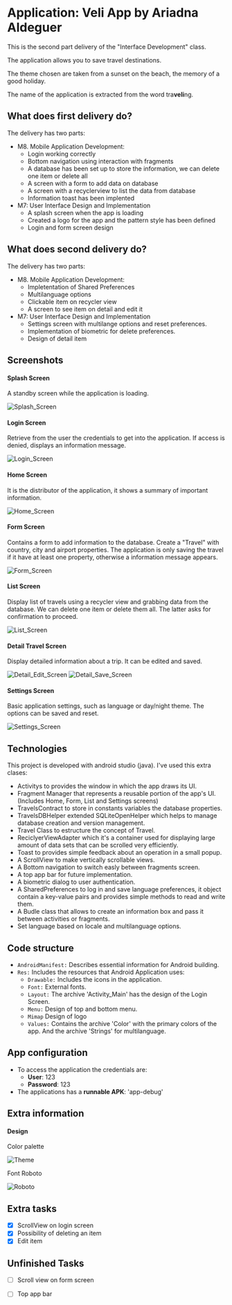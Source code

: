 # Application: Veli App by Ariadna Aldeguer
This is the second part delivery of the "Interface Development" class. 

The application allows you to save travel destinations. 

The theme chosen are taken from a sunset on the beach, the memory of a good holiday. 

The name of the application is extracted from the word tra**veli**ng.


## What does first delivery do? 
The delivery has two parts:
- M8. Mobile Application Development: 
  -  Login working correctly 
  -  Bottom navigation using interaction with fragments
  -  A database has been set up to store the information, we can delete one item or delete all
  -  A screen with a form to add data on database
  -  A screen with a recyclerview to list the data from database
  -  Information toast has been implented
-  M7: User Interface Design and Implementation
    -  A splash screen when the app is loading
    -  Created a logo for the app and the pattern style has been defined
    -  Login and form screen design 
 
## What does second delivery do? 
The delivery has two parts:
- M8. Mobile Application Development: 
  -  Impletentation of Shared Preferences
  -  Multilanguage options
  -  Clickable item on recycler view
  -  A screen to see item on detail and edit it
-  M7: User Interface Design and Implementation
    -  Settings screen with multilange options and reset preferences.
    -  Implementation of biometric for delete preferences.
    -  Design of detail item 

## Screenshots 
#### Splash Screen
A standby screen while the application is loading.

![Splash_Screen](https://user-images.githubusercontent.com/71792438/140075878-b8dd6cdb-d59e-42a3-8d8a-ee39eacc7391.png)


#### Login Screen
Retrieve from the user the credentials to get into the application. If access is denied, displays an information message.

![Login_Screen](https://user-images.githubusercontent.com/71792438/140072995-4371245b-f03c-474a-880f-b551f33546e9.png)

#### Home Screen
It is the distributor of the application, it shows a summary of important information.

![Home_Screen](https://user-images.githubusercontent.com/71792438/140073416-9eca5dea-99c4-4937-bc05-5fb69be91581.png)

#### Form Screen
Contains a form to add information to the database. Create a "Travel" with country, city and airport properties. 
The application is only saving the travel if it have at least one property, otherwise a information message appears.

![Form_Screen](https://user-images.githubusercontent.com/71792438/140073901-82cd417c-aeb0-4e77-8b71-45202616ca49.png)

#### List Screen
Display list of travels using a recycler view and grabbing data from the database.
We can delete one item or delete them all. The latter asks for confirmation to proceed.

![List_Screen](https://user-images.githubusercontent.com/71792438/140078968-f5653530-ecf4-4449-8b5b-cb65abaa5ed9.png)



#### Detail Travel Screen
Display detailed information about a trip. It can be edited and saved.

![Detail_Edit_Screen](https://user-images.githubusercontent.com/71792438/143624177-86e55fd8-2bfd-4418-8167-25a1614d98db.jpg)   ![Detail_Save_Screen](https://user-images.githubusercontent.com/71792438/143624185-a3e1af57-50d5-4e19-9a52-504e2a3a6669.jpg)



#### Settings Screen
Basic application settings, such as language or day/night theme. The options can be saved and reset.

![Settings_Screen](https://user-images.githubusercontent.com/71792438/143624008-adcfcc33-b49c-42b0-b13d-1b4f5316ac11.jpg)



## Technologies
This project is developed with android studio (java).
I've used this extra clases:
* Activitys to provides the window in which the app draws its UI.
* Fragment Manager that represents a reusable portion of the app's UI. (Includes Home, Form, List and Settings screens)
* TravelsContract to store in constants variables the database properties.
* TravelsDBHelper extended SQLiteOpenHelper which helps to manage database creation and version management.
* Travel Class to estructure the concept of Travel.
* ReciclyerViewAdapter which it's a container used for displaying large amount of data sets that can be scrolled very efficiently.
* Toast to  provides simple feedback about an operation in a small popup. 
* A ScrollView to make vertically scrollable views.
* A Bottom navigation to switch easly between fragments screen.
* A top app bar for future implementation. 
* A biometric dialog to user authentication.
* A SharedPreferences to log in and save language preferences, it object contain a key-value pairs and provides simple methods to read and write them.
* A Budle class that allows to create an information box and pass it between activities or fragments.
* Set language based on locale and multilanguage options.


## Code structure
- `AndroidManifest:` Describes essential information for Android building.
- `Res:` Includes the resources that Android Application uses:
    - `Drawable:` Includes the icons in the application.
    - `Font:` External fonts.
    - `Layout:` The archive 'Activity_Main' has the design of the Login Screen.
    - `Menu:` Design of top and bottom menu.
    - `Mimap` Design of logo
    - `Values:` Contains the archive 'Color' with the primary colors of the app. And the archive 'Strings' for multilanguage.

## App configuration
- To access the application the credentials are:
  - **User**: 123
  - **Password**: 123
- The applications has a **runnable APK**: 'app-debug'

## Extra information
#### Design 
Color palette 

![Theme](https://user-images.githubusercontent.com/71792438/140078233-a80492fc-ed2b-4982-9d4f-ff8db8a15579.png)

Font Roboto

![Roboto](https://user-images.githubusercontent.com/71792438/140086000-a67aeb07-a5ec-4be5-aa74-7f679e33c247.png)


## Extra tasks
* [X] ScrollView on login screen
* [X] Possibility of deleting an item
* [X] Edit item 

## Unfinished Tasks
- [ ] Scroll view on form screen
- [ ] Top app bar 


